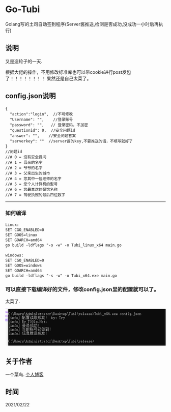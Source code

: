 # Go-Tubi
Golang写的土司自动签到程序(Server酱推送,检测是否成功,没成功一小时后再执行)

## 说明
又是造轮子的一天.

根据大佬的操作，不用修改标准库也可以带cookie进行post发包了！！！！！！！！   果然还是自己太菜了。


## config.json说明
```
{
  "action":"login",  //不可修改
  "Username": "",    //登录账号
  "password": "",   // 登录密码，不加密
  "questionid": 0,  //安全问题id
  "answer": "",    //安全问题答案
  "serverkey": ""  //server酱的key,不要推送的话，不填写就好了
}
//问题id
//# 0 = 没有安全提问
//# 1 = 母亲的名字
//# 2 = 爷爷的名字
//# 3 = 父亲出生的城市
//# 4 = 您其中一位老师的名字
//# 5 = 您个人计算机的型号
//# 6 = 您最喜欢的餐馆名称
//# 7 = 驾驶执照的最后四位数字

```
---
### 如何编译
```
Linux:
SET CGO_ENABLED=0
SET GOOS=linux
SET GOARCH=amd64
go build -ldflags "-s -w" -o Tubi_linux_x64 main.go

windows:
SET CGO_ENABLED=0
SET GOOS=windows
SET GOARCH=amd64
go build -ldflags "-s -w" -o Tubi_x64.exe main.go
```
### 可以直接下载编译好的文件，修改config.json里的配置就可以了。
太菜了.

![运行截图](https://github.com/TRYblog/go-Tubi/blob/main/111.PNG "go-Tubi")

## 关于作者
一个菜鸟.
[个人博客](https://www.nctry.com)

## 时间
2021/02/22
